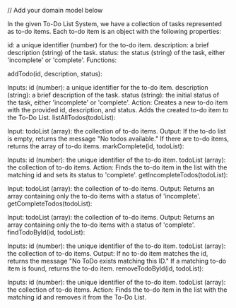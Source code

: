 // Add your domain model below

In the given To-Do List System, we have a collection of tasks represented as to-do items. Each to-do item is an object with the following properties:

id: a unique identifier (number) for the to-do item.
description: a brief description (string) of the task.
status: the status (string) of the task, either 'incomplete' or 'complete'.
Functions:

addTodo(id, description, status):

Inputs:
id (number): a unique identifier for the to-do item.
description (string): a brief description of the task.
status (string): the initial status of the task, either 'incomplete' or 'complete'.
Action: Creates a new to-do item with the provided id, description, and status. Adds the created to-do item to the To-Do List.
listAllTodos(todoList):

Input:
todoList (array): the collection of to-do items.
Output:
If the to-do list is empty, returns the message "No todos available."
If there are to-do items, returns the array of to-do items.
markComplete(id, todoList):

Inputs:
id (number): the unique identifier of the to-do item.
todoList (array): the collection of to-do items.
Action: Finds the to-do item in the list with the matching id and sets its status to 'complete'.
getIncompleteTodos(todoList):

Input:
todoList (array): the collection of to-do items.
Output: Returns an array containing only the to-do items with a status of 'incomplete'.
getCompleteTodos(todoList):

Input:
todoList (array): the collection of to-do items.
Output: Returns an array containing only the to-do items with a status of 'complete'.
findTodoById(id, todoList):

Inputs:
id (number): the unique identifier of the to-do item.
todoList (array): the collection of to-do items.
Output:
If no to-do item matches the id, returns the message "No ToDo exists matching this ID."
If a matching to-do item is found, returns the to-do item.
removeTodoById(id, todoList):

Inputs:
id (number): the unique identifier of the to-do item.
todoList (array): the collection of to-do items.
Action: Finds the to-do item in the list with the matching id and removes it from the To-Do List.
